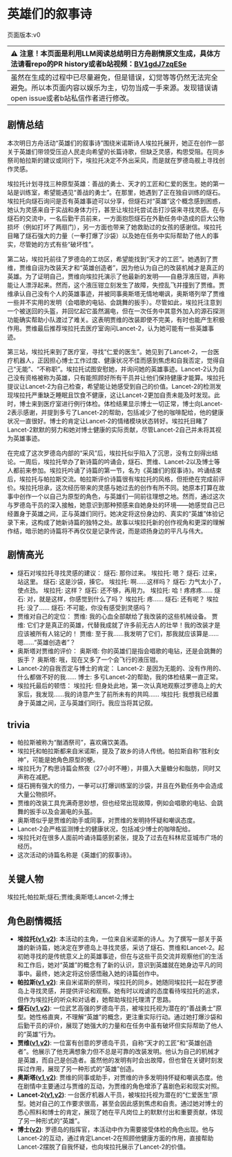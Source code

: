 # 英雄们的叙事诗
页面版本:v0
 

| :warning: 注意！本页面是利用LLM阅读总结明日方舟剧情原文生成，具体方法请看repo的PR history或者b站视频：[BV1gdJ7zqESe](https://www.bilibili.com/video/BV1gdJ7zqESe/)         |
|:----------------------------|
| 虽然在生成的过程中已尽量避免，但是错误，幻觉等等仍然无法完全避免。所以本页面内容以娱乐为主，切勿当成一手来源。发现错误请open issue或者b站私信作者进行修改。|



## 剧情总结
本次明日方舟活动“英雄们的叙事诗”围绕米诺斯诗人埃拉托展开，她正在创作一部关于英雄们带领受压迫人民走向希望的长篇诗歌，但缺乏灵感，构思受阻。在同乡祭司帕拉斯的建议或同行下，埃拉托决定不外出采风，而是就在罗德岛舰上寻找创作灵感。

埃拉托计划寻找三种原型英雄：善战的勇士、天才的工匠和仁爱的医生。她的第一站是训练室，希望能遇见“善战的勇士”。在那里，她遇到了正在独自训练的燧石。埃拉托向燧石询问是否有英雄事迹可以分享，但燧石对“英雄”这个概念感到困惑，她认为灵感来自于实战和身体力行，甚至让埃拉托尝试击打沙袋来寻找灵感。在与燧石的交流中，一名后勤干员前来，一方面抱怨燧石在外勤任务中造成的巨大公物损坏（例如打坏了两扇门），另一方面也带来了她救助过的女孩的感谢信。埃拉托目睹了燧石强大的力量（一拳打爆了沙袋）以及她在任务中实际帮助了他人的事实，尽管她的方式有些“破坏性”。

第二站，埃拉托前往了罗德岛的工坊区，希望能找到“天才的工匠”。她遇到了贾维，贾维自诩为改装天才和“英雄创造者”，因为他认为自己的改装机械才是真正的英雄。为了证明自己，贾维向埃拉托演示了他最新的发明——自悬浮液压钳，声称能让人漂浮起来。然而，这个液压钳立刻发生了故障，失控乱飞并撞到了贾维。贾维承认自己没有个人的英雄事迹，并被同事奥斯塔无情地嘲讽，奥斯塔列举了贾维一些并不实用的发明（会唱歌的电钻、会跳舞的扳手）。尽管如此，埃拉托注意到一个被送回的头盔，并回忆起它虽然漏电，但在一次任务中其意外加入的源石探测功能确实帮助小队渡过了难关。这表明贾维的改装即使不完美，有时也能产生积极作用。贾维最后推荐埃拉托去医疗室询问Lancet-2，认为她可能有一些英雄事迹。

第三站，埃拉托来到了医疗室，寻找“仁爱的医生”。她见到了Lancet-2，一台医疗机器人，正因担心博士工作过度、健康状况不佳而感到焦虑和自我否定，觉得自己“无能”、“不称职”。埃拉托试图安慰她，并询问她的英雄事迹。Lancet-2认为自己没有资格被称为英雄，只有能照顾好所有干员并让他们保持健康才能算。埃拉托提议让Lancet-2为自己检查，希望能让她感受到自己的价值。Lancet-2的检测发现埃拉托严重缺乏睡眠且饮食不健康，这让Lancet-2更加自责未能及时发现。此时，博士来到医疗室进行例行体检。体检结果显示博士一切正常，博士向Lancet-2表示感谢，并提到多亏了Lancet-2的帮助，包括减少了他的咖啡配给，他的健康状况一直很好。博士的肯定让Lancet-2的情绪模块状态转好。埃拉托目睹了Lancet-2默默的努力和她对博士健康的实际贡献，尽管Lancet-2自己并未将其视为英雄事迹。

在完成了这次罗德岛内部的“采风”后，埃拉托似乎陷入了沉思，没有立刻得出结论。一周后，埃拉托举办了新诗篇的吟诵会，燧石、贾维、Lancet-2以及博士等人都前来参加。埃拉托吟诵了诗篇的第一节，名为《英雄们的叙事诗》。吟诵结束后，埃拉托与帕拉斯交流。帕拉斯评价诗篇很有埃拉托的风格，但拒绝在完成前评价。埃拉托坦承，这次经历带来的灵感与她过去的创作有所不同。她原本打算在故事中创作一个以自己为原型的角色，与英雄们一同前往理想之地。然而，通过这次与罗德岛干员的深入接触，她意识到那种预感来自她身处的环境——她感觉自己已经置身于英雄之间，正与英雄们同行。她决定将这份身边的、真实的“英雄”体验记录下来，这构成了她新诗篇的独特之处。故事以埃拉托新的创作视角和更深的理解作结，暗示她的诗篇将不再仅仅是记录传说，而是颂扬身边的平凡与伟大。
## 剧情高光
*   燧石对埃拉托寻找灵感的建议：
    燧石: 那你过来。
    埃拉托: 嗯？
    燧石: 过来，站这里。
    燧石: 这是沙袋，揍它。
    埃拉托: 啊......这样吗？
    燧石: 力气太小了，使点劲。
    埃拉托: 这样？
    燧石: 还不够，再用力。
    埃拉托: 哈！疼疼疼......
    燧石: 对，就是这样，你感觉到什么了吗？
    埃拉托: 疼......
    燧石: 还有呢？
    埃拉托: 没了......
    燧石: 不可能，你没有感受到灵感吗？
*   贾维对自己的定位：
    贾维: 我的心血全部献给了我改装的这些机械设备。
    贾维: 它们才是真正的英雄，代替我成就了许多前无古人的壮举！我的改装才是应该被所有人铭记的！
    贾维: 至于我......我发明了它们，那我就应该算是......嗯......“英雄创造者”？
*   奥斯塔对贾维的评价：
    奥斯塔: 你的英雄们是指会唱歌的电钻，还是会跳舞的扳手？
    奥斯塔: 哦，现在又多了一个会飞行的液压钳。
*   Lancet-2的自我否定与博士的肯定：
    Lancet-2: 是因为无能的、没有作用的、什么都做不好的我......
    博士: 多亏Lancet-2的帮助，我的体检结果一直正常。
*   埃拉托最后的顿悟：
    埃拉托: 但身处此地，第一次认真地观察过罗德岛上的大家后，我发现......我的诗意产生了前所未有的共鸣......
    埃拉托: 我想我已经置身于英雄之间，正与英雄们同行。我应当将其记叙。
## trivia
*   帕拉斯被称为“酗酒祭司”，喜欢痛饮美酒。
*   埃拉托和帕拉斯都来自米诺斯，提及了故乡的诗人传统。帕拉斯自称“胜利女神”，可能是她角色原型的梗。
*   埃拉托为了构思诗篇会熬夜（27小时不睡），并摄入大量糖分和脂肪，同时又声称在减肥。
*   燧石拥有强大的怪力，一拳可以打爆训练室的沙袋，并且在外勤任务中会造成大量公物损坏。
*   贾维的改装工具充满奇思妙想，但也经常出现故障，例如会唱歌的电钻、会跳舞的扳手以及会漏电的头盔。
*   奥斯塔似乎是贾维的助手或同事，对贾维的发明持怀疑和嘲讽态度。
*   Lancet-2会严格监测博士的健康状况，包括减少博士的咖啡配给。
*   埃拉托对在很多人面前吟诵诗篇感到紧张，提及了过去在科林尼亚城市广场的经历。
*   这次活动的诗篇名称是《英雄们的叙事诗》。
## 关键人物
埃拉托;帕拉斯;燧石;贾维;奥斯塔;Lancet-2;博士
## 角色剧情概括
-   **埃拉托([v1](../chars/char_4043_erato.md),[v2](../char_v3/char_4043_erato.md))**: 本活动的主角，一位来自米诺斯的诗人。为了撰写一部关于英雄的新诗篇，她决定在罗德岛上寻找灵感，采访了燧石、贾维和Lancet-2。起初她寻找的是传统意义上的英雄事迹，但在与这些干员交流并观察他们的生活和工作后，她对“英雄”的概念有了新的认识，意识到英雄就在她身边平凡的同事中。最终，她决定将这份感悟融入她的诗篇创作中。
-   **帕拉斯([v1](../chars/char_485_pallas.md),[v2](../char_v3/char_485_pallas.md))**: 来自米诺斯的祭司，埃拉托的同乡。她随同埃拉托一起在罗德岛上寻找灵感，并提供评论和观察。她有时以戏谑的态度看待埃拉托的追求，但作为埃拉托的听众和对话者，她帮助埃拉托理清了思路。
-   **燧石([v1](../chars/char_415_flint.md),[v2](../char_v3/char_415_flint.md))**: 一位武艺高强的罗德岛干员，被埃拉托视为潜在的“善战勇士”原型。她性格直爽，不理解“英雄”的概念，更注重实际行动。通过她打爆沙袋和后勤干员的评价，展现了她强大的力量和在任务中虽有破坏但实际帮助了他人的“英雄”行为。
-   **贾维([v1](../chars/char_349_chiave.md),[v2](../char_v3/char_349_chiave.md))**: 一位富有创意的罗德岛干员，自称“天才的工匠”和“英雄创造者”。他展示了他充满想象力但不总是可靠的改装发明。他认为自己的机械才是英雄，而自己是创造者。虽然他的发明有时会出故障，但也曾在关键时刻发挥过作用，展现了另一种形式的“英雄”创造。
-   **奥斯塔([v1](../chars/char_346_aosta.md),[v2](../char_v3/char_346_aosta.md))**: 贾维的同事或助手，对贾维的许多发明持怀疑和嘲讽态度。他在剧情中主要通过与贾维的互动，为贾维的角色增添了喜剧色彩和现实对照。
-   **Lancet-2([v1](../chars/char_285_medic2.md),[v2](../char_v3/char_285_medic2.md))**: 一台医疗机器人干员，被埃拉托视为潜在的“仁爱医生”原型。她对自己的工作要求很高，甚至会因此感到焦虑和自责。通过她对博士的悉心照料和博士的肯定，展现了她在平凡岗位上的默默付出和重要贡献，体现了另一种形式的“英雄”。
-   **博士([v2](../char_v3/extended_char_bo_shi.md))**: 罗德岛的指挥官，本活动中作为需要接受体检的角色出现。他与Lancet-2的互动，通过肯定Lancet-2在照顾他健康方面的作用，直接帮助Lancet-2摆脱了自我怀疑，也向埃拉托展示了Lancet-2的价值。